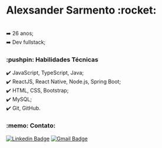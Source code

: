 <h1>Alexsander Sarmento :rocket:</h1>

<br/> :arrow_right: 26 anos;
<br/> :arrow_right: Dev fullstack;

<h3> :pushpin: Habilidades Técnicas</h3>

:heavy_check_mark: JavaScript, TypeScript, Java;
<br/> :heavy_check_mark: ReactJS, React Native, Node.js, Spring Boot;
<br/> :heavy_check_mark:  HTML, CSS, Bootstrap;
<br/> :heavy_check_mark:  MySQL;
<br/> :heavy_check_mark:  Git, GitHub.

<h3>:memo: Contato: </h3>

[![Linkedin Badge](https://img.shields.io/badge/-Linkedin-blue?style=flat-square&logo=Linkedin&logoColor=white&link=https://www.linkedin.com/in/alexsander-sarmento-a58b18174/)](https://www.linkedin.com/in/alexsander-sarmento-a58b18174/) 
[![Gmail Badge](https://img.shields.io/badge/-Gmail-c14438?style=flat-square&logo=Gmail&logoColor=white&link=mailto:tgmarinho@gmail.com)](mailto:alexsander.br18@gmail.com)
